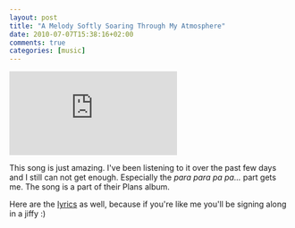 ```yaml
---
layout: post
title: "A Melody Softly Soaring Through My Atmosphere"
date: 2010-07-07T15:38:16+02:00
comments: true
categories: [music]
---
```


<p class="video">
    <iframe src="https://www.youtube.com/embed/uizQVriWp8M" frameborder="0" allowfullscreen></iframe>
</p>

This song is just amazing. I've been listening to it over the past few days and I still can not get enough. Especially the *para para pa pa...* part gets me. The song is a part of their Plans album.

Here are the [lyrics][smb-lyrics] as well, because if you're like me you'll be signing along in a jiffy :)

[smb-lyrics]: http://genius.com/death-cab-for-cutie-soul-meets-body-lyrics
